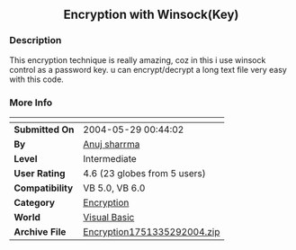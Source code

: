 ﻿<div align="center">

## Encryption with Winsock\(Key\)


</div>

### Description

This encryption technique is really amazing, coz in this i use winsock control as a password key. u can encrypt/decrypt a long text file very easy with this code.
 
### More Info
 


<span>             |<span>
---                |---
**Submitted On**   |2004-05-29 00:44:02
**By**             |[Anuj sharrma](https://github.com/Planet-Source-Code/PSCIndex/blob/master/ByAuthor/anuj-sharrma.md)
**Level**          |Intermediate
**User Rating**    |4.6 (23 globes from 5 users)
**Compatibility**  |VB 5\.0, VB 6\.0
**Category**       |[Encryption](https://github.com/Planet-Source-Code/PSCIndex/blob/master/ByCategory/encryption__1-48.md)
**World**          |[Visual Basic](https://github.com/Planet-Source-Code/PSCIndex/blob/master/ByWorld/visual-basic.md)
**Archive File**   |[Encryption1751335292004\.zip](https://github.com/Planet-Source-Code/anuj-sharrma-encryption-with-winsock-key__1-54078/archive/master.zip)








